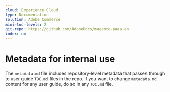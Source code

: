 ```yaml
---
cloud: Experience Cloud
type: Documentation
solution: Adobe Commerce
mini-toc-levels: 2
git-repo: https://github.com/AdobeDocs/magento-paas.en
index: no
---
```


# Metadata for internal use

The `metadata.md` file includes repository-level metadata that passes through to user guide `TOC.md` files in the repo. If you want to change `metadata.md` content for any user guide, do so in any `TOC.md` file.
